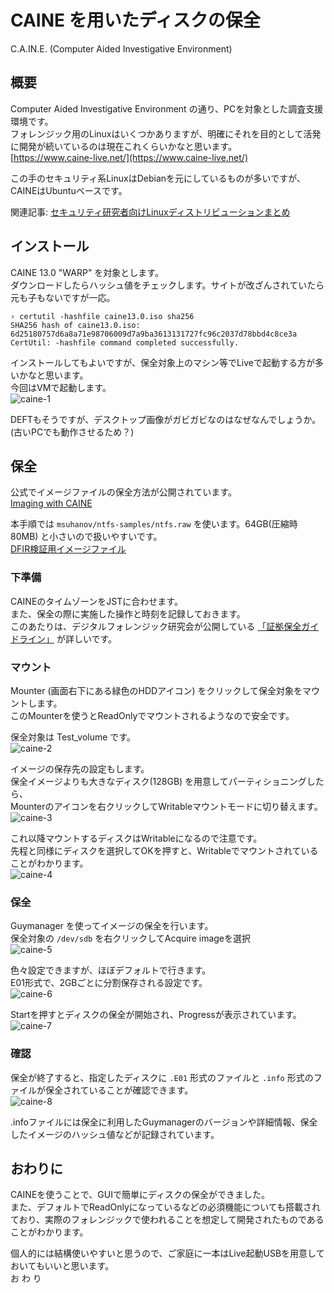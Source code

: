 # CAINE を用いたディスクの保全
C.A.IN.E. (Computer Aided Investigative Environment)

## 概要
Computer Aided Investigative Environment の通り、PCを対象とした調査支援環境です。  
フォレンジック用のLinuxはいくつかありますが、明確にそれを目的として活発に開発が続いているのは現在これくらいかなと思います。  
[https://www.caine-live.net/](https://www.caine-live.net/)

この手のセキュリティ系LinuxはDebianを元にしているものが多いですが、CAINEはUbuntuベースです。  

関連記事: [セキュリティ研究者向けLinuxディストリビューションまとめ](https://sumeshi.github.io/posts/knowledges/linux-for-security)


## インストール
CAINE 13.0 "WARP" を対象とします。  
ダウンロードしたらハッシュ値をチェックします。サイトが改ざんされていたら元も子もないですが一応。  

```
› certutil -hashfile caine13.0.iso sha256
SHA256 hash of caine13.0.iso:
6d25180757d6a8a71e98706009d7a9ba3613131727fc96c2037d78bbd4c8ce3a
CertUtil: -hashfile command completed successfully.
```

インストールしてもよいですが、保全対象上のマシン等でLiveで起動する方が多いかなと思います。  
今回はVMで起動します。  
![caine-1](https://github.com/sumeshi/api/assets/35072092/07bd4398-83cd-4124-8276-41a30774d3ec)

DEFTもそうですが、デスクトップ画像がガビガビなのはなぜなんでしょうか。(古いPCでも動作させるため？)  

## 保全
公式でイメージファイルの保全方法が公開されています。  
[Imaging with CAINE](https://www.caine-live.net/page8/CAINE%20Imaging%20Instructions%20(March%202021)%20-%20External.pdf)

本手順では `msuhanov/ntfs-samples/ntfs.raw` を使います。64GB(圧縮時80MB) と小さいので扱いやすいです。  
[DFIR検証用イメージファイル](https://sumeshi.github.io/posts/knowledges/dfir-images)

### 下準備
CAINEのタイムゾーンをJSTに合わせます。  
また、保全の際に実施した操作と時刻を記録しておきます。  
このあたりは、デジタルフォレンジック研究会が公開している [「証拠保全ガイドライン」](https://digitalforensic.jp/home/act/products/home-act-products-df-guideline-8th/) が詳しいです。  

### マウント
Mounter (画面右下にある緑色のHDDアイコン) をクリックして保全対象をマウントします。  
このMounterを使うとReadOnlyでマウントされるようなので安全です。  

保全対象は Test_volume です。  
![caine-2](https://github.com/sumeshi/api/assets/35072092/429f61aa-d25c-49b9-9e65-9234855e7dfc)

イメージの保存先の設定もします。  
保全イメージよりも大きなディスク(128GB) を用意してパーティショニングしたら、  
Mounterのアイコンを右クリックしてWritableマウントモードに切り替えます。  
![caine-3](https://github.com/sumeshi/api/assets/35072092/6d71e375-2c09-4c37-a74e-3293aba53c49)

これ以降マウントするディスクはWritableになるので注意です。  
先程と同様にディスクを選択してOKを押すと、Writableでマウントされていることがわかります。  
![caine-4](https://github.com/sumeshi/api/assets/35072092/eace4815-c4b8-476f-924e-b6b4eb326a45)

### 保全
Guymanager を使ってイメージの保全を行います。  
保全対象の `/dev/sdb` を右クリックしてAcquire imageを選択  
![caine-5](https://github.com/sumeshi/api/assets/35072092/ad07a657-9724-434f-a095-089fb174b316)

色々設定できますが、ほぼデフォルトで行きます。  
E01形式で、2GBごとに分割保存される設定です。  
![caine-6](https://github.com/sumeshi/api/assets/35072092/3a6a58b7-e481-4b52-9ec8-fc755b7fea13)

Startを押すとディスクの保全が開始され、Progressが表示されています。  
![caine-7](https://github.com/sumeshi/api/assets/35072092/02757b2d-b0e0-41ef-bda8-1a532cb982ce)

### 確認
保全が終了すると、指定したディスクに `.E01` 形式のファイルと `.info` 形式のファイルが保全されていることが確認できます。  
![caine-8](https://github.com/sumeshi/api/assets/35072092/a7c97d5b-e367-4a4a-af9c-4dd24dc2345e)

.infoファイルには保全に利用したGuymanagerのバージョンや詳細情報、保全したイメージのハッシュ値などが記録されています。

## おわりに
CAINEを使うことで、GUIで簡単にディスクの保全ができました。  
また、デフォルトでReadOnlyになっているなどの必須機能についても搭載されており、実際のフォレンジックで使われることを想定して開発されたものであることがわかります。  

個人的には結構使いやすいと思うので、ご家庭に一本はLive起動USBを用意しておいてもいいと思います。  
お わ り
